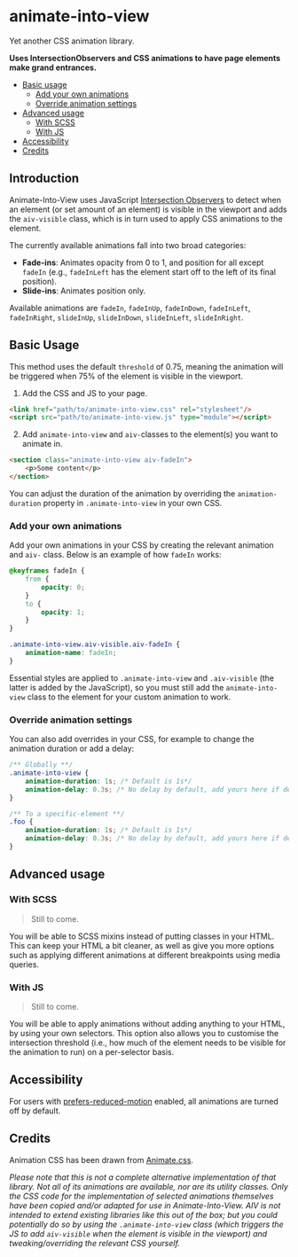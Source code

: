 # animate-into-view

Yet another CSS animation library.

**Uses IntersectionObservers and CSS animations to have page elements make grand entrances.**

- [Basic usage](#basic-usage)
  - [Add your own animations](#add-your-own-animations)
  - [Override animation settings](#override-animation-settings)
- [Advanced usage](#advanced-usage)
  - [With SCSS](#with-scss)
  - [With JS](#with-js)
- [Accessibility](#accessibility)
- [Credits](#credits)

## Introduction

Animate-Into-View uses JavaScript [Intersection Observers](https://developer.mozilla.org/en-US/docs/Web/API/IntersectionObserver/IntersectionObserver) to detect when an element (or set amount of an element) is visible in the viewport and adds the `aiv-visible` class, which is in turn used to apply CSS animations to the element.

The currently available animations fall into two broad categories:
- **Fade-ins**: Animates opacity from 0 to 1, and position for all except `fadeIn` (e.g., `fadeInLeft` has the element start off to the left of its final position).
- **Slide-ins**: Animates position only. 

Available animations are `fadeIn`, `fadeInUp`, `fadeInDown`, `fadeInLeft`, `fadeInRight`, `slideInUp`, `slideInDown`, `slideInLeft`, `slideInRight`.

## Basic Usage

This method uses the default `threshold` of 0.75, meaning the animation will be triggered when 75% of the element is visible in the viewport.

1. Add the CSS and JS to your page.
```html
<link href="path/to/animate-into-view.css" rel="stylesheet"/>
<script src="path/to/animate-into-view.js" type="module"></script>
```
2. Add `animate-into-view` and `aiv-`classes to the element(s) you want to animate in.
```html
<section class="animate-into-view aiv-fadeIn">
    <p>Some content</p>
</section>
```

You can adjust the duration of the animation by overriding the `animation-duration` property in `.animate-into-view` in your own CSS.

### Add your own animations
Add your own animations in your CSS by creating the relevant animation and `aiv-` class. Below is an example of how `fadeIn` works:

```css
@keyframes fadeIn {
    from {
        opacity: 0;
    }
    to {
        opacity: 1;
    }
}

.animate-into-view.aiv-visible.aiv-fadeIn {
    animation-name: fadeIn;
}
```
Essential styles are applied to `.animate-into-view` and `.aiv-visible` (the latter is added by the JavaScript), so you must still add the `animate-into-view` class to the element for your custom animation to work.

### Override animation settings
You can also add overrides in your CSS, for example to change the animation duration or add a delay:
```css
/** Globally **/
.animate-into-view {
    animation-duration: 1s; /* Default is 1s*/
    animation-delay: 0.3s; /* No delay by default, add yours here if desired */
}

/** To a specific-element **/
.foo {
    animation-duration: 1s; /* Default is 1s*/
    animation-delay: 0.3s; /* No delay by default, add yours here if desired */
}
```

## Advanced usage

### With SCSS
> Still to come.

You will be able to SCSS mixins instead of putting classes in your HTML. This can keep your HTML a bit cleaner, as well as give you more options such as applying different animations at different breakpoints using media queries.

### With JS
> Still to come.

You will be able to apply animations without adding anything to your HTML, by using your own selectors. This option also allows you to customise the intersection threshold (i.e., how much of the element needs to be visible for the animation to run) on a per-selector basis.

## Accessibility
For users with [prefers-reduced-motion](https://developer.mozilla.org/en-US/docs/Web/CSS/@media/prefers-reduced-motion) enabled, all animations are turned off by default.

## Credits
Animation CSS has been drawn from [Animate.css](https://animate.style). 

_Please note that this is not a complete alternative implementation of that library. Not all of its animations are available, nor are its utility classes. Only the CSS code for the implementation of selected animations themselves have been copied and/or adapted for use in Animate-Into-View. AIV is not intended to extend existing libraries like this out of the box; but you could potentially do so by using the `.animate-into-view` class (which triggers the JS to add `aiv-visible` when the element is visible in the viewport) and tweaking/overriding the relevant CSS yourself._
